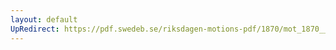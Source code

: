 ```yaml
---
layout: default
UpRedirect: https://pdf.swedeb.se/riksdagen-motions-pdf/1870/mot_1870__ak__00032/mot_1870__ak__00032_003.pdf
---
```


